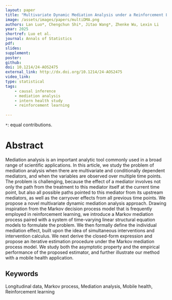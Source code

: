```yaml
---
layout: paper
title: "Multivariate Dynamic Mediation Analysis under a Reinforcement Learning Framework"
image: /assets/images/papers/multiDMA.png
authors: Lan Luo*, Chengchun Shi*, Jitao Wang*, Zhenke Wu, Lexin Li
year: 2025
shortref: Luo et al.
journal: Annals of Statistics
pdf: 
slides: 
supplement:
poster: 
github: 
doi: 10.1214/24-AOS2475
external_link: http://dx.doi.org/10.1214/24-AOS2475
video_link: 
type: statistical
tags:
    - causal inference
    - mediation analysis
    - intern health study
    - reinforcement learning
 
---
```


`*`: equal contributions.    

# Abstract

Mediation analysis is an important analytic tool commonly used in a broad range of scientific applications. In this article, we study the problem of mediation analysis when there are multivariate and conditionally dependent mediators, and when the variables are observed over multiple time points. The problem is challenging, because the effect of a mediator involves not only the path from the treatment to this mediator itself at the current time point, but also all possible paths pointed to this mediator from its upstream mediators, as well as the carryover effects from all previous time points. We propose a novel multivariate dynamic mediation analysis approach. Drawing inspiration from the Markov decision process model that is frequently employed in reinforcement learning, we introduce a Markov mediation process paired with a system of time-varying linear structural equation models to formulate the problem. We then formally define the individual mediation effect, built upon the idea of simultaneous interventions and intervention calculus. We next derive the closed-form expression and propose an iterative estimation procedure under the Markov mediation process model. We study both the asymptotic property and the empirical performance of the proposed estimator, and further illustrate our method with a mobile health application. 


## Keywords

Longitudinal data, Markov process, Mediation analysis, Mobile health, Reinforcement learning